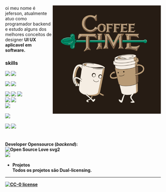 <p>
  <img  align=right src="https://github.com/git-cardoso/pr0m3theus.github.io/blob/master/imgs/coffeTome.gif" width="350" />
</p>

oi
meu nome é jeferson, atualmente atuo como programador backend e estudo  alguns dos melhores conceitos de designer <strong> UI <strong/> <strong> UX <strong/> aplicavel em software.

### ____skills____
    
    

![](https://img.shields.io/badge/Linux-FCC624?style=for-the-badge&logo=linux&logoColor=black)  ![](https://img.shields.io/badge/shell_script-%23121011.svg?style=for-the-badge&logo=gnu-bash&logoColor=white)  

![](https://img.shields.io/badge/c-%2300599C.svg?style=for-the-badge&logo=c&logoColor=white)  ![](https://img.shields.io/badge/c++-%2300599C.svg?style=for-the-badge&logo=c%2B%2B&logoColor=white) 



![](https://img.shields.io/badge/python-%2314354C.svg?style=for-the-badge&logo=python&logoColor=white") ![](https://img.shields.io/badge/django-%23092E20.svg?style=for-the-badge&logo=django&logoColor=white)  ![](https://img.shields.io/badge/DJANGO-REST-ff1709?style=for-the-badge&logo=django&logoColor=white&color=ff1709&labelColor=gray)  
![](https://img.shields.io/badge/dart-%230175C2.svg?style=for-the-badge&logo=dart&logoColor=white)   ![](https://img.shields.io/badge/Flutter-%2302569B.svg?style=for-the-badge&logo=Flutter&logoColor=white)  
![](https://img.shields.io/badge/javascript-%23323330.svg?style=for-the-badge&logo=javascript&logoColor=%23F7DF1E") 

![](https://img.shields.io/badge/-Arduino-00979D?style=for-the-badge&logo=Arduino&logoColor=white) 

![](https://img.shields.io/badge/-Postman-FF6C37?logo=postman&logoColor=white&style=for-the-badge)   ![](https://img.shields.io/badge/-git-orange?logo=git&logoColor=white&style=for-the-badge)     


#   

Developer Opensource (_backend_):  
![Open Source Love svg2](https://badges.frapsoft.com/os/v2/open-source.svg?v=103)  
[![](https://img.shields.io/badge/Buy%20Me%20a%20Coffee-ffdd00?style=for-the-badge&logo=buy-me-a-coffee&logoColor=black)](https://www.buymeacoffee.com/coffee.cardoso)

  






- Projetos   
    Todos os projetos são Dual-licensing.  
      
---
[![CC-0 license](https://img.shields.io/badge/License-CC--0-blue.svg)](https://creativecommons.org/licenses/by-nd/4.0)


